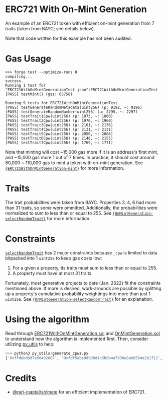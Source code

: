 # ERC721 With On-Mint Generation
An example of an ERC721 token with efficient on-mint generation from 7 traits (taken from BAYC; see 
details below).

Note that code written for this example has not been audited.

# Gas Usage
```
>>> forge test --optimize-runs 0
compiling...
success.
Running 1 test for "ERC721WithOnMintGenerationTest.json":ERC721WithOnMintGenerationTest
[PASS] testMint() (gas: 65758)

Running 9 tests for ERC721WithOnMintGenerationTest
[PASS] testGenerateRandomMetadata(uint256) (μ: 9192, ~: 9196)
[PASS] testGenerateRandomNumber(uint256) (μ: 2295, ~: 2297)
[PASS] testTrait1Cpw(uint256) (μ: 1873, ~: 1860)
[PASS] testTrait2Cpw(uint256) (μ: 1970, ~: 1960)
[PASS] testTrait3Cpw(uint256) (μ: 2161, ~: 2176)
[PASS] testTrait4Cpw(uint256) (μ: 2121, ~: 2131)
[PASS] testTrait5Cpw(uint256) (μ: 2050, ~: 2086)
[PASS] testTrait6Cpw(uint256) (μ: 2148, ~: 2155)
[PASS] testTrait7Cpw(uint256) (μ: 1769, ~: 1771)
```
Note that minting will cost ~15,000 gas more if it is an address's first mint, and ~15,000 gas more
1 out of 7 times. In practice, it should cost around 80,000 ~ 110,000 gas to mint a token with
on-mint generation. See
[`{ERC721WithOnMintGeneration-mint}`](https://github.com/fiveoutofnine/on-mint-generation/blob/c65474d33f1477cae8245109c9eeb60b1bfe936b/src/ERC721WithOnMintGeneration.sol#L128)
for more information.

# Traits
The trait probabilities were taken from BAYC. Properties 3, 4, 6 had more than 31 traits, so some
were ommitted. Additionally, the probabilities were normalized to sum to less than or equal to 255.
See
[`{OnMintGeneration-selectRandomTrait}`](https://github.com/fiveoutofnine/on-mint-generation/blob/c65474d33f1477cae8245109c9eeb60b1bfe936b/src/ERC721WithOnMintGeneration.sol#L18)
for more information.

# Constraints
[`selectRandomTrait`](https://github.com/fiveoutofnine/on-mint-generation/blob/c65474d33f1477cae8245109c9eeb60b1bfe936b/src/OnMintGeneration.sol#L34)
has 2 major constraints because `_cpw` is limited to data bitpacked into 1 `uint256` to keep gas
costs low:

1. For a given a property, its traits must sum to less than or equal to 255.
2. A property must have at most 31 traits.

Fortunately, most generative projects to date (Jan. 2022) fit the constraints mentioned above. If
more is desired, work-arounds are possible by splitting up a property's cumulative probability
weightings into more than just 1 `uint256`. See
[`{OnMintGeneration-selectRandomTrait}`](https://github.com/fiveoutofnine/on-mint-generation/blob/c65474d33f1477cae8245109c9eeb60b1bfe936b/src/OnMintGeneration.sol#L19)
for an explanation.

# Using the algorithm
Read through
[ERC721WithOnMintGeneration.sol](https://github.com/fiveoutofnine/on-mint-generation/blob/main/src/ERC721WithOnMintGeneration.sol)
and
[OnMintGeneration.sol](https://github.com/fiveoutofnine/on-mint-generation/blob/main/src/OnMintGeneration.sol)
to understand how the algorithm is implemented first. Then, consider utilizing
[py_utils](https://github.com/fiveoutofnine/on-mint-generation/blob/main/py_utils)
to help:
```py
>>> python3 py_utils/generate_cpws.py
['0xffdebd9d7e60402007', '0xfdf5ebe9d9d8d1c5b8b4a7938e8a68584e2b1f12', '0xfdf4e8e0dbd4d0ccc9c6c4c2bbb2aeaba19793897f77726b5b58524c4a463e1e', '0xfffaf5ebe6dedad2cfc3bbb6afaaa8a399918d877f787569686158534b45431e', '0xfff7f1e3dac7c1b3aaa8a29e948c897f736135341e170c16', '0xfff8f4ebe5dfd8d0cdcbc9b6a8a2a19e9d9b9a8e8b89605f5b59575643403d1e', '0xffead4c9bdb7b306']
```

# Credits
- [@rari-capital/solmate](https://github.com/Rari-Capital/solmate) for an efficient implementation
of ERC721.
